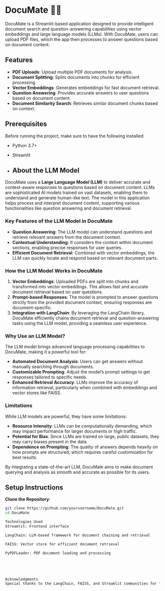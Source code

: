 # DocuMate 📄🤖

DocuMate is a Streamlit-based application designed to provide intelligent document search and question-answering capabilities using vector embeddings and large language models (LLMs). With DocuMate, users can upload PDF files, which the app then processes to answer questions based on document content.

## Features
- **PDF Uploads**: Upload multiple PDF documents for analysis.
- **Document Splitting**: Splits documents into chunks for efficient processing.
- **Vector Embeddings**: Generates embeddings for fast document retrieval.
- **Question Answering**: Provides accurate answers to user questions based on document content.
- **Document Similarity Search**: Retrieves similar document chunks based on context.

## Prerequisites
Before running the project, make sure to have the following installed:
- Python 3.7+
- Streamlit

- ## About the LLM Model

DocuMate uses a **Large Language Model (LLM)** to deliver accurate and context-aware responses to questions based on document content. LLMs are sophisticated AI models trained on vast datasets, enabling them to understand and generate human-like text. The model in this application helps process and interpret document content, supporting various functionalities like question answering and document retrieval.

### Key Features of the LLM Model in DocuMate

- **Question Answering**: The LLM model can understand questions and retrieve relevant answers from the document context.
- **Contextual Understanding**: It considers the context within document sections, enabling precise responses for user queries.
- **Efficient Document Retrieval**: Combined with vector embeddings, the LLM can quickly locate and respond based on relevant document parts.

### How the LLM Model Works in DocuMate

1. **Vector Embeddings**: Uploaded PDFs are split into chunks and transformed into vector embeddings. This allows fast and accurate document retrieval based on user questions.
2. **Prompt-based Responses**: The model is prompted to answer questions strictly from the provided document context, ensuring responses are document-specific.
3. **Integration with LangChain**: By leveraging the LangChain library, DocuMate efficiently chains document retrieval and question-answering tasks using the LLM model, providing a seamless user experience.

### Why Use an LLM Model?

The LLM model brings advanced language processing capabilities to DocuMate, making it a powerful tool for:
- **Automated Document Analysis**: Users can get answers without manually searching through documents.
- **Customizable Prompting**: Adjust the model’s prompt settings to get responses tailored to specific needs.
- **Enhanced Retrieval Accuracy**: LLMs improve the accuracy of information retrieval, particularly when combined with embeddings and vector stores like FAISS.

### Limitations

While LLM models are powerful, they have some limitations:
- **Resource Intensity**: LLMs can be computationally demanding, which may impact performance for larger documents or high traffic.
- **Potential for Bias**: Since LLMs are trained on large, public datasets, they may carry biases present in the data.
- **Dependence on Prompting**: The quality of answers depends heavily on how prompts are structured, which requires careful customization for best results.

By integrating a state-of-the-art LLM, DocuMate aims to make document querying and analysis as smooth and accurate as possible for its users.


## Setup Instructions
 **Clone the Repository**:
   ```bash
   git clone https://github.com/yourusername/DocuMate.git
   cd DocuMate

Technologies Used
Streamlit: Frontend interface

LangChain: LLM-based framework for document chaining and retrieval

FAISS: Vector store for efficient document retrieval

PyPDFLoader: PDF document loading and processing





Acknowledgments
Special thanks to the LangChain, FAISS, and Streamlit communities for their support and libraries, which made this project possible.

